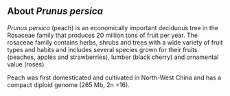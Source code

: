 About *Prunus persica*
----------------------

*Prunus persica* (peach) is an economically important deciduous tree in
the Rosaceae family that produces 20 million tons of fruit per year. The
rosaceae family contains herbs, shrubs and trees with a wide variety of
fruit types and habits and includes several species grown for their
fruits (peaches, apples and strawberries), lumber (black cherry) and
ornamental value (roses).

Peach was first domesticated and cultivated in North-West China and has
a compact diploid genome (265 Mb, 2n =16).
